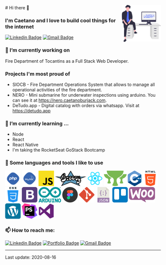 <link href="/css/style.css" rel="stylesheet"/>
# Hi there 👋 

<img width="25%" align="right" alt="Github" src="/icons/undraw_feeling_proud_qne1.svg" />

### I'm Caetano and I love to build cool things for the internet

[![Linkedin Badge](https://img.shields.io/badge/-LinkedIn-blue?style=flat-square&logo=Linkedin&logoColor=white&link=https://www.linkedin.com/in/caetanoburjack)](https://www.linkedin.com/in/caetanoburjack) 
[![Gmail Badge](https://img.shields.io/badge/-Gmail-Red?style=flat-square&logo=Gmail&logoColor=white&link=mailto:caetano.burjack@gmail.com)](mailto:caetano.burjack@gmail.com)
&nbsp; 
&nbsp;
&nbsp;

### 🔭 I’m currently working on 
Fire Department of Tocantins as a Full Stack Web Developer.
  
### Projects I'm most proud of
- SIOCB - Fire Department Operations System that allows to manage all operational activities of the fire department.
- NERO - Mini submarine for underwater inspections using arduino. You can see it at https://nero.caetanoburjack.com.
- DeTudo.app - Digital catalog with orders via whatsapp. Visit at https://detudo.app

### 🌱 I’m currently learning ...
- Node
- React
- React Native
- I'm taking the RocketSeat GoStack Bootcamp

### 💬 Some languages and tools I like to use

  <code><img height="50px" class="my-button" src="/icons/php.svg" alt="Php"></code>
  <code><img height="50px" src="/icons/mysql.svg" alt="MySql"></code>
  <code><img height="50px" src="/icons/javascript.svg" alt="Javascript"></code>
  <code><img height="50px" src="/icons/groovy.svg" alt="Groovy"></code>
  <code><img height="50px" src="/icons/react.svg" alt="React"></code>
  <code><img height="50px" src="/icons/grails.svg" alt="Grails"></code>
  <code><img height="50px" src="/icons/cplusplus.svg" alt="C plus plus"></code>
  <code><img height="50px" src="/icons/html.svg" alt="Html"></code>
  <code><img height="50px" src="/icons/css.svg" alt="Css"></code>
  <code><img height="50px" src="/icons/bootstrap.svg" alt="Bootstrap"></code>
  <code><img height="50px" src="/icons/arduino.svg" alt="Arduíno"></code>
  <code><img height="50px" src="/icons/figma.svg" alt="Figma"></code>
  <code><img height="50px" src="/icons/git.svg" alt="Git"></code>
  <code><img height="50px" src="/icons/json.svg" alt="Json"></code>
  <code><img height="50px" src="/icons/trello.svg" alt="Trello"></code>
  <code><img height="50px" src="/icons/woocommerce.svg" alt="Woocommerce"></code>
  <code><img height="50px" src="/icons/wordpress.svg" alt="Wordpress"></code>
  <code><img height="50px" src="/icons/phpstorm.svg" alt="PhpStorm"></code>
  <code><img height="50px" src="/icons/visualstudio.svg" alt="Visual Studio Code"></code>


### 📫 How to reach me:
[![Linkedin Badge](https://img.shields.io/badge/-LinkedIn-blue?style=flat-square&logo=Linkedin&logoColor=white&link=https://www.linkedin.com/in/caetanoburjack)](https://www.linkedin.com/in/caetanoburjack) 
[![Portfolio Badge](https://img.shields.io/badge/-Portfolio-blue?style=flat-square&logo=google-chrome&logoColor=white&color=0A637E)](https://caetanoburjack.com) 
[![Gmail Badge](https://img.shields.io/badge/-Gmail-Red?style=flat-square&logo=Gmail&logoColor=white&link=mailto:caetano.burjack@gmail.com)](mailto:caetano.burjack@gmail.com)


---
Last update: 2020-08-16
